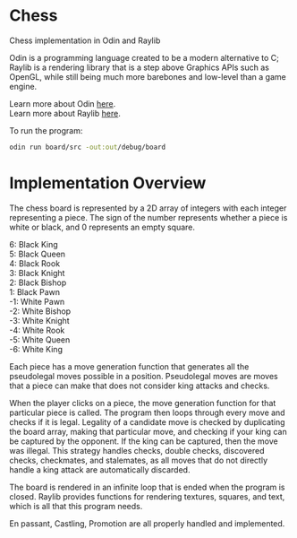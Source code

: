 # Chess

Chess implementation in Odin and Raylib

Odin is a programming language created to be a modern alternative to C; Raylib is a rendering library that is a step above Graphics APIs such as OpenGL, while still being much more barebones and low-level than a game engine.

Learn more about Odin [here](https://odin-lang.org/). \
Learn more about Raylib [here](https://www.raylib.com/).

To run the program:

```bash
odin run board/src -out:out/debug/board
```

# Implementation Overview

The chess board is represented by a 2D array of integers with each integer representing a piece. The sign of the number represents whether a piece is white or black, and 0 represents an empty square.

6: Black King \
5: Black Queen \
4: Black Rook \
3: Black Knight \
2: Black Bishop \
1: Black Pawn \
-1: White Pawn \
-2: White Bishop \
-3: White Knight \
-4: White Rook \
-5: White Queen \
-6: White King

Each piece has a move generation function that generates all the pseudolegal moves possible in a position. Pseudolegal moves are moves that a piece can make that does not consider king attacks and checks.

When the player clicks on a piece, the move generation function for that particular piece is called. The program then loops through every move and checks if it is legal. Legality of a candidate move is checked by duplicating the board array, making that particular move, and checking if your king can be captured by the opponent. If the king can be captured, then the move was illegal. This strategy handles checks, double checks, discovered checks, checkmates, and stalemates, as all moves that do not directly handle a king attack are automatically discarded.

The board is rendered in an infinite loop that is ended when the program is closed. Raylib provides functions for rendering textures, squares, and text, which is all that this program needs.

En passant, Castling, Promotion are all properly handled and implemented.

